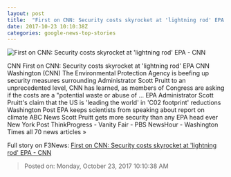 ```yaml
---
layout: post
title:  "First on CNN: Security costs skyrocket at 'lightning rod' EPA - CNN"
date: 2017-10-23 10:10:38Z
categories: google-news-top-stories
---
```


![First on CNN: Security costs skyrocket at 'lightning rod' EPA - CNN](http://cdn.cnn.com/cnnnext/dam/assets/170509115137-epa-pruitt-super-tease.jpg)

CNN First on CNN: Security costs skyrocket at 'lightning rod' EPA CNN Washington (CNN) The Environmental Protection Agency is beefing up security measures surrounding Administrator Scott Pruitt to an unprecedented level, CNN has learned, as members of Congress are asking if the costs are a "potential waste or abuse of ... EPA Administrator Scott Pruitt's claim that the US is 'leading the world' in 'C02 footprint' reductions Washington Post EPA keeps scientists from speaking about report on climate ABC News Scott Pruitt gets more security than any EPA head ever New York Post ThinkProgress - Vanity Fair - PBS NewsHour - Washington Times all 70 news articles »


Full story on F3News: [First on CNN: Security costs skyrocket at 'lightning rod' EPA - CNN](http://www.f3nws.com/n/C4zRHE)

> Posted on: Monday, October 23, 2017 10:10:38 AM
